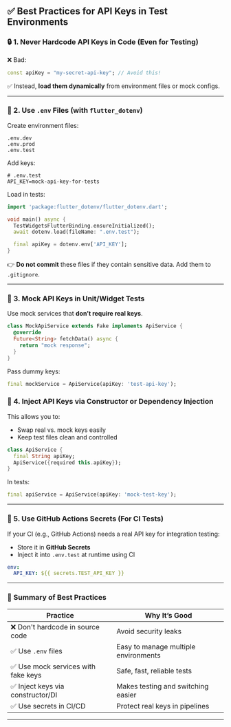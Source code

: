 
## ✅ Best Practices for API Keys in Test Environments

### 🔒 1. **Never Hardcode API Keys in Code (Even for Testing)**

❌ Bad:

```dart
const apiKey = "my-secret-api-key"; // Avoid this!
```

✅ Instead, **load them dynamically** from environment files or mock configs.

---

### 📁 2. **Use `.env` Files (with `flutter_dotenv`)**

Create environment files:

```
.env.dev
.env.prod
.env.test
```

Add keys:

```
# .env.test
API_KEY=mock-api-key-for-tests
```

Load in tests:

```dart
import 'package:flutter_dotenv/flutter_dotenv.dart';

void main() async {
  TestWidgetsFlutterBinding.ensureInitialized();
  await dotenv.load(fileName: ".env.test");

  final apiKey = dotenv.env['API_KEY'];
}
```

👉 **Do not commit** these files if they contain sensitive data. Add them to `.gitignore`.

---

### 🧪 3. **Mock API Keys in Unit/Widget Tests**

Use mock services that **don’t require real keys**.

```dart
class MockApiService extends Fake implements ApiService {
  @override
  Future<String> fetchData() async {
    return "mock response";
  }
}
```

Pass dummy keys:

```dart
final mockService = ApiService(apiKey: 'test-api-key');
```

### 🔧 4. **Inject API Keys via Constructor or Dependency Injection**

This allows you to:

* Swap real vs. mock keys easily
* Keep test files clean and controlled

```dart
class ApiService {
  final String apiKey;
  ApiService({required this.apiKey});
}
```

In tests:

```dart
final apiService = ApiService(apiKey: 'mock-test-key');
```

---

### 🤫 5. **Use GitHub Actions Secrets (For CI Tests)**

If your CI (e.g., GitHub Actions) needs a real API key for integration testing:

* Store it in **GitHub Secrets**
* Inject it into `.env.test` at runtime using CI

```yaml
env:
  API_KEY: ${{ secrets.TEST_API_KEY }}
```

---

### 📌 Summary of Best Practices

| Practice                           | Why It’s Good                        |
| ---------------------------------- | ------------------------------------ |
| ❌ Don't hardcode in source code    | Avoid security leaks                 |
| ✅ Use `.env` files                 | Easy to manage multiple environments |
| ✅ Use mock services with fake keys | Safe, fast, reliable tests           |
| ✅ Inject keys via constructor/DI   | Makes testing and switching easier   |
| ✅ Use secrets in CI/CD             | Protect real keys in pipelines       |

---
